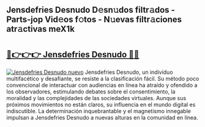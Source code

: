## Jensdefries Desnudo D𝚎sn𝚞dos filtr𝚊dos - Parts-jop Vid𝚎os f𝚘tos - N𝚞evas filtr𝚊ciones atr𝚊ctivas meX1k

# <h2><a href="http://mb7ytc.tromn.icu/?c=Jensdefries+Desnudo">🔗👉👉👉 Jensdefries Desnudo 🔗🔗</a></h2>

[![Jensdefries Desnudo nuevo](https://i.imgur.com/pEAQMta.gif)](http://mb7ytc.tromn.icu/?c=Jensdefries+Desnudo)
Jensdefries Desnudo, un individuo multifacético y desafiante, se resiste a la clasificación fácil. Su método poco convencional de interactuar con audiencias en línea ha atraído y ofendido a los observadores, estimulando debates sobre el consentimiento, la moralidad y las complejidades de las sociedades virtuales. Aunque sus próximos movimientos no están claros, su influencia en el mundo digital es indiscutible. La determinación inquebrantable y el magnetismo innegable impulsan a Jensdefries Desnudo a nuevas alturas en la comunidad en línea.
